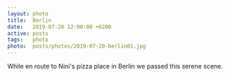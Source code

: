 ```yaml
---
layout: photo
title:  Berlin
date:   2019-07-20 12:00:00 +0200
active: posts
tags:   photo
photo:  posts/photos/2019-07-20-berlin01.jpg
---
```


While en route to Nini's pizza place in Berlin we passed this serene
scene.
